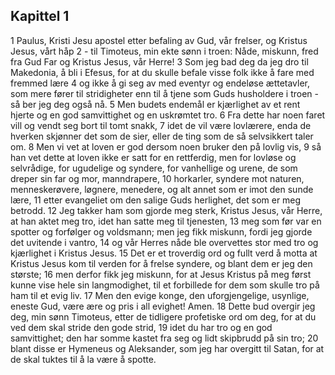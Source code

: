 ## Kapittel 1

1 Paulus, Kristi Jesu apostel etter befaling av Gud, vår frelser, og Kristus Jesus, vårt håp
2 - til Timoteus, min ekte sønn i troen: Nåde, miskunn, fred fra Gud Far og Kristus Jesus, vår Herre!
3 Som jeg bad deg da jeg dro til Makedonia, å bli i Efesus, for at du skulle befale visse folk ikke å fare med fremmed lære
4 og ikke å gi seg av med eventyr og endeløse ættetavler, som mere fører til stridigheter enn til å tjene som Guds husholdere i troen - så ber jeg deg også nå.
5 Men budets endemål er kjærlighet av et rent hjerte og en god samvittighet og en uskrømtet tro.
6 Fra dette har noen faret vill og vendt seg bort til tomt snakk,
7 idet de vil være lovlærere, enda de hverken skjønner det som de sier, eller de ting som de så selvsikkert taler om.
8 Men vi vet at loven er god dersom noen bruker den på lovlig vis,
9 så han vet dette at loven ikke er satt for en rettferdig, men for lovløse og selvrådige, for ugudelige og syndere, for vanhellige og urene, de som dreper sin far og mor, manndrapere,
10 horkarler, syndere mot naturen, menneskerøvere, løgnere, menedere, og alt annet som er imot den sunde lære,
11 etter evangeliet om den salige Guds herlighet, det som er meg betrodd.
12 Jeg takker ham som gjorde meg sterk, Kristus Jesus, vår Herre, at han aktet meg tro, idet han satte meg til tjenesten,
13 meg som før var en spotter og forfølger og voldsmann; men jeg fikk miskunn, fordi jeg gjorde det uvitende i vantro,
14 og vår Herres nåde ble overvettes stor med tro og kjærlighet i Kristus Jesus.
15 Det er et troverdig ord og fullt verd å motta at Kristus Jesus kom til verden for å frelse syndere, og blant dem er jeg den største;
16 men derfor fikk jeg miskunn, for at Jesus Kristus på meg først kunne vise hele sin langmodighet, til et forbillede for dem som skulle tro på ham til et evig liv.
17 Men den evige konge, den uforgjengelige, usynlige, eneste Gud, være ære og pris i all evighet! Amen.
18 Dette bud overgir jeg deg, min sønn Timoteus, etter de tidligere profetiske ord om deg, for at du ved dem skal stride den gode strid,
19 idet du har tro og en god samvittighet; den har somme kastet fra seg og lidt skipbrudd på sin tro;
20 blant disse er Hymeneus og Aleksander, som jeg har overgitt til Satan, for at de skal tuktes til å la være å spotte.
